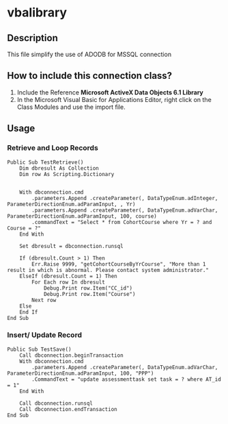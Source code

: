 # vbalibrary
## Description
This file simplify the use of ADODB for MSSQL connection
## How to include this connection class?
1. Include the Reference **Microsoft ActiveX Data Objects 6.1 Library**
2. In the Microsoft Visual Basic for Applications Editor, right click on the Class Modules and use the import file.
## Usage
### Retrieve and Loop Records
```vba
Public Sub TestRetrieve()
    Dim dbresult As Collection
    Dim row As Scripting.Dictionary
    
    
    With dbconnection.cmd
        .parameters.Append .createParameter(, DataTypeEnum.adInteger, ParameterDirectionEnum.adParamInput, , Yr)
        .parameters.Append .createParameter(, DataTypeEnum.adVarChar, ParameterDirectionEnum.adParamInput, 100, course)
        .commandText = "Select * from CohortCourse where Yr = ? and Course = ?"
    End With

    Set dbresult = dbconnection.runsql
    
    If (dbresult.Count > 1) Then
        Err.Raise 9999, "getCohortCourseByYrCourse", "More than 1 result in which is abnormal. Please contact system administrator."
    ElseIf (dbresult.Count = 1) Then
        For Each row In dbresult
            Debug.Print row.Item("CC_id")
            Debug.Print row.Item("Course")
        Next row
    Else
    End If
End Sub
```
### Insert/ Update Record
```vba
Public Sub TestSave()
    Call dbconnection.beginTransaction
    With dbconnection.cmd
        .parameters.Append .createParameter(, DataTypeEnum.adVarChar, ParameterDirectionEnum.adParamInput, 100, "PPP")
        .CommandText = "update assessmenttask set task = ? where AT_id = 1"
    End With

    Call dbconnection.runsql
    Call dbconnection.endTransaction
End Sub
```
